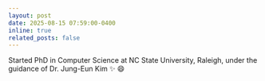 ```yaml
---
layout: post
date: 2025-08-15 07:59:00-0400
inline: true
related_posts: false
---
```


Started PhD in Computer Science at NC State University, Raleigh, under the guidance of Dr. Jung-Eun Kim :sparkles: :smile:
